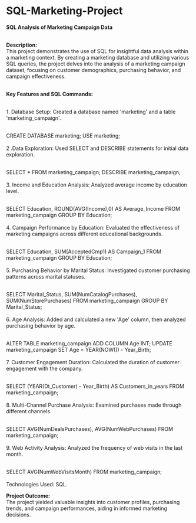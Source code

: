 # SQL-Marketing-Project

<b>SQL Analysis of Marketing Campaign Data</b>

<br><b>Description:</b><br>
This project demonstrates the use of SQL for insightful data analysis within a marketing context. By creating a marketing database and utilizing various SQL queries, the project delves into the analysis of a marketing campaign dataset, focusing on customer demographics, purchasing behavior, and campaign effectiveness.

<br><b>Key Features and SQL Commands:</b><br>

<br>1. Database Setup: Created a database named 'marketing' and a table 'marketing_campaign'.<br>

<br>CREATE DATABASE marketing; USE marketing;<br>
<br>2 .Data Exploration: Used SELECT and DESCRIBE statements for initial data exploration.<br>

<br>SELECT * FROM marketing_campaign; DESCRIBE marketing_campaign;<br>
<br>3. Income and Education Analysis: Analyzed average income by education level.<br>

<br>SELECT Education, ROUND(AVG(Income),0) AS Average_Income FROM marketing_campaign GROUP BY Education;<br>
<br>4. Campaign Performance by Education: Evaluated the effectiveness of marketing campaigns across different educational backgrounds.<br>

<br>SELECT Education, SUM(AcceptedCmp1) AS Campaign_1 FROM marketing_campaign GROUP BY Education;<br>
<br>5. Purchasing Behavior by Marital Status: Investigated customer purchasing patterns across marital statuses.<br>

<br>SELECT Marital_Status, SUM(NumCatalogPurchases), SUM(NumStorePurchases) FROM marketing_campaign GROUP BY Marital_Status;<br>
<br>6. Age Analysis: Added and calculated a new 'Age' column, then analyzed purchasing behavior by age.<br>

<br>ALTER TABLE marketing_campaign ADD COLUMN Age INT; UPDATE marketing_campaign SET Age = YEAR(NOW()) - Year_Birth;<br>
<br>7. Customer Engagement Duration: Calculated the duration of customer engagement with the company.<br>

<br>SELECT (YEAR(Dt_Customer) - Year_Birth) AS Customers_in_years FROM marketing_campaign;<br>
<br>8. Multi-Channel Purchase Analysis: Examined purchases made through different channels.<br>

<br>SELECT AVG(NumDealsPurchases), AVG(NumWebPurchases) FROM marketing_campaign;<br>
<br>9. Web Activity Analysis: Analyzed the frequency of web visits in the last month.<br>

<br>SELECT AVG(NumWebVisitsMonth) FROM marketing_campaign;<br>
<br>Technologies Used: SQL.<br>

<b>Project Outcome:</b><br> The project yielded valuable insights into customer profiles, purchasing trends, and campaign performances, aiding in informed marketing decisions.<br>

